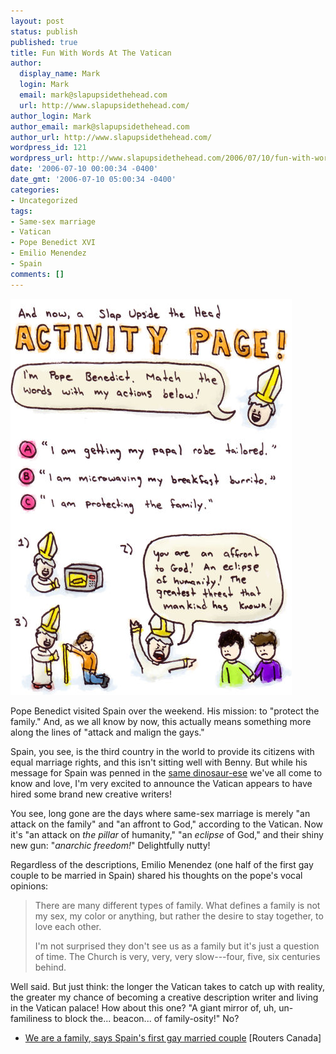 ```yaml
---
layout: post
status: publish
published: true
title: Fun With Words At The Vatican
author:
  display_name: Mark
  login: Mark
  email: mark@slapupsidethehead.com
  url: http://www.slapupsidethehead.com/
author_login: Mark
author_email: mark@slapupsidethehead.com
author_url: http://www.slapupsidethehead.com/
wordpress_id: 121
wordpress_url: http://www.slapupsidethehead.com/2006/07/10/fun-with-words-at-the-vatican/
date: '2006-07-10 00:00:34 -0400'
date_gmt: '2006-07-10 05:00:34 -0400'
categories:
- Uncategorized
tags:
- Same-sex marriage
- Vatican
- Pope Benedict XVI
- Emilio Menendez
- Spain
comments: []
---
```

![Activity Page](/wp-content/media/2006/07/activity_page.jpg)

Pope Benedict visited Spain over the weekend. His mission: to "protect the family." And, as we all know by now, this actually means something more along the lines of "attack and malign the gays."

Spain, you see, is the third country in the world to provide its citizens with equal marriage rights, and this isn't sitting well with Benny. But while his message for Spain was penned in the [same dinosaur-ese](http://www.slapupsidethehead.com/2006/05/chilling-message/ "A chilling message from the pope!") we've all come to know and love, I'm very excited to announce the Vatican appears to have hired some brand new creative writers!

You see, long gone are the days where same-sex marriage is merely "an attack on the family" and "an affront to God," according to the Vatican. Now it's "an attack on _the pillar_ of humanity," "an _eclipse_ of God," and their shiny new gun: "_anarchic freedom!_" Delightfully nutty!

Regardless of the descriptions, Emilio Menendez (one half of the first gay couple to be married in Spain) shared his thoughts on the pope's vocal opinions:

> There are many different types of family. What defines a family is not my sex, my color or anything, but rather the desire to stay together, to love each other.
> 
> I'm not surprised they don't see us as a family but it's just a question of time. The Church is very, very, very slow---four, five, six centuries behind.

Well said. But just think: the longer the Vatican takes to catch up with reality, the greater my chance of becoming a creative description writer and living in the Vatican palace! How about this one? "A giant mirror of, uh, un-familiness to block the... beacon... of family-osity!" No?

- [We are a family, says Spain's first gay married couple](http://ca.today.reuters.com/news/newsArticle.aspx?type=topNews&storyID=2006-07-06T085505Z_01_L06508346_RTRIDST_0_NEWS-POPE-SPAIN-GAYS-COL.XML&archived=False) [Routers Canada]
